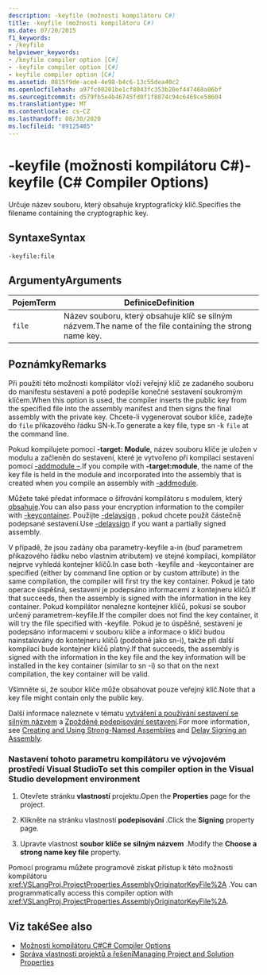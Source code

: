 ```yaml
---
description: -keyfile (možnosti kompilátoru C#)
title: -keyfile (možnosti kompilátoru C#)
ms.date: 07/20/2015
f1_keywords:
- /keyfile
helpviewer_keywords:
- /keyfile compiler option [C#]
- -keyfile compiler option [C#]
- keyfile compiler option [C#]
ms.assetid: 0815f9de-ace4-4e98-b4c6-13c55dea40c2
ms.openlocfilehash: a97fc00201be1cf8043fc353b20ef447468a06bf
ms.sourcegitcommit: d579fb5e4b46745fd0f1f8874c94c6469ce58604
ms.translationtype: MT
ms.contentlocale: cs-CZ
ms.lasthandoff: 08/30/2020
ms.locfileid: "89125485"
---
```

# <a name="-keyfile-c-compiler-options"></a><span data-ttu-id="3ac7d-103">-keyfile (možnosti kompilátoru C#)</span><span class="sxs-lookup"><span data-stu-id="3ac7d-103">-keyfile (C# Compiler Options)</span></span>
<span data-ttu-id="3ac7d-104">Určuje název souboru, který obsahuje kryptografický klíč.</span><span class="sxs-lookup"><span data-stu-id="3ac7d-104">Specifies the filename containing the cryptographic key.</span></span>  
  
## <a name="syntax"></a><span data-ttu-id="3ac7d-105">Syntaxe</span><span class="sxs-lookup"><span data-stu-id="3ac7d-105">Syntax</span></span>  
  
```console  
-keyfile:file  
```  
  
## <a name="arguments"></a><span data-ttu-id="3ac7d-106">Argumenty</span><span class="sxs-lookup"><span data-stu-id="3ac7d-106">Arguments</span></span>  
  
|<span data-ttu-id="3ac7d-107">Pojem</span><span class="sxs-lookup"><span data-stu-id="3ac7d-107">Term</span></span>|<span data-ttu-id="3ac7d-108">Definice</span><span class="sxs-lookup"><span data-stu-id="3ac7d-108">Definition</span></span>|  
|----------|----------------|  
|`file`|<span data-ttu-id="3ac7d-109">Název souboru, který obsahuje klíč se silným názvem.</span><span class="sxs-lookup"><span data-stu-id="3ac7d-109">The name of the file containing the strong name key.</span></span>|  
  
## <a name="remarks"></a><span data-ttu-id="3ac7d-110">Poznámky</span><span class="sxs-lookup"><span data-stu-id="3ac7d-110">Remarks</span></span>  
 <span data-ttu-id="3ac7d-111">Při použití této možnosti kompilátor vloží veřejný klíč ze zadaného souboru do manifestu sestavení a poté podepíše konečné sestavení soukromým klíčem.</span><span class="sxs-lookup"><span data-stu-id="3ac7d-111">When this option is used, the compiler inserts the public key from the specified file into the assembly manifest and then signs the final assembly with the private key.</span></span> <span data-ttu-id="3ac7d-112">Chcete-li vygenerovat soubor klíče, zadejte do `file` příkazového řádku SN-k.</span><span class="sxs-lookup"><span data-stu-id="3ac7d-112">To generate a key file, type sn -k `file` at the command line.</span></span>  
  
 <span data-ttu-id="3ac7d-113">Pokud kompilujete pomocí **-target: Module**, název souboru klíče je uložen v modulu a začleněn do sestavení, které je vytvořeno při kompilaci sestavení pomocí [-addmodule –](./addmodule-compiler-option.md).</span><span class="sxs-lookup"><span data-stu-id="3ac7d-113">If you compile with **-target:module**, the name of the key file is held in the module and incorporated into the assembly that is created when you compile an assembly with [-addmodule](./addmodule-compiler-option.md).</span></span>  
  
 <span data-ttu-id="3ac7d-114">Můžete také předat informace o šifrování kompilátoru s modulem, který [obsahuje](./keycontainer-compiler-option.md).</span><span class="sxs-lookup"><span data-stu-id="3ac7d-114">You can also pass your encryption information to the compiler with [-keycontainer](./keycontainer-compiler-option.md).</span></span> <span data-ttu-id="3ac7d-115">Použijte [-delaysign](./delaysign-compiler-option.md) , pokud chcete použít částečně podepsané sestavení.</span><span class="sxs-lookup"><span data-stu-id="3ac7d-115">Use [-delaysign](./delaysign-compiler-option.md) if you want a partially signed assembly.</span></span>  
  
 <span data-ttu-id="3ac7d-116">V případě, že jsou zadány oba parametry-keyfile a-in (buď parametrem příkazového řádku nebo vlastním atributem) ve stejné kompilaci, kompilátor nejprve vyhledá kontejner klíčů.</span><span class="sxs-lookup"><span data-stu-id="3ac7d-116">In case both -keyfile and -keycontainer are specified (either by command line option or by custom attribute) in the same compilation, the compiler will first try the key container.</span></span> <span data-ttu-id="3ac7d-117">Pokud je tato operace úspěšná, sestavení je podepsáno informacemi z kontejneru klíčů.</span><span class="sxs-lookup"><span data-stu-id="3ac7d-117">If that succeeds, then the assembly is signed with the information in the key container.</span></span> <span data-ttu-id="3ac7d-118">Pokud kompilátor nenalezne kontejner klíčů, pokusí se soubor určený parametrem-keyfile.</span><span class="sxs-lookup"><span data-stu-id="3ac7d-118">If the compiler does not find the key container, it will try the file specified with -keyfile.</span></span> <span data-ttu-id="3ac7d-119">Pokud je to úspěšné, sestavení je podepsáno informacemi v souboru klíče a informace o klíči budou nainstalovány do kontejneru klíčů (podobně jako sn-i), takže při další kompilaci bude kontejner klíčů platný.</span><span class="sxs-lookup"><span data-stu-id="3ac7d-119">If that succeeds, the assembly is signed with the information in the key file and the key information will be installed in the key container (similar to sn -i) so that on the next compilation, the key container will be valid.</span></span>  
  
 <span data-ttu-id="3ac7d-120">Všimněte si, že soubor klíče může obsahovat pouze veřejný klíč.</span><span class="sxs-lookup"><span data-stu-id="3ac7d-120">Note that a key file might contain only the public key.</span></span>  
  
 <span data-ttu-id="3ac7d-121">Další informace naleznete v tématu [vytváření a používání sestavení se silným názvem](../../../standard/assembly/create-use-strong-named.md) a [Zpožděné podepisování sestavení](../../../standard/assembly/delay-sign.md).</span><span class="sxs-lookup"><span data-stu-id="3ac7d-121">For more information, see [Creating and Using Strong-Named Assemblies](../../../standard/assembly/create-use-strong-named.md) and [Delay Signing an Assembly](../../../standard/assembly/delay-sign.md).</span></span>  
  
### <a name="to-set-this-compiler-option-in-the-visual-studio-development-environment"></a><span data-ttu-id="3ac7d-122">Nastavení tohoto parametru kompilátoru ve vývojovém prostředí Visual Studio</span><span class="sxs-lookup"><span data-stu-id="3ac7d-122">To set this compiler option in the Visual Studio development environment</span></span>  
  
1. <span data-ttu-id="3ac7d-123">Otevřete stránku **vlastností** projektu.</span><span class="sxs-lookup"><span data-stu-id="3ac7d-123">Open the **Properties** page for the project.</span></span>  
  
2. <span data-ttu-id="3ac7d-124">Klikněte na stránku vlastností **podepisování** .</span><span class="sxs-lookup"><span data-stu-id="3ac7d-124">Click the **Signing** property page.</span></span>  
  
3. <span data-ttu-id="3ac7d-125">Upravte vlastnost **soubor klíče se silným názvem** .</span><span class="sxs-lookup"><span data-stu-id="3ac7d-125">Modify the **Choose a strong name key file** property.</span></span>  
  
 <span data-ttu-id="3ac7d-126">Pomocí programu můžete programově získat přístup k této možnosti kompilátoru <xref:VSLangProj.ProjectProperties.AssemblyOriginatorKeyFile%2A> .</span><span class="sxs-lookup"><span data-stu-id="3ac7d-126">You can programmatically access this compiler option with <xref:VSLangProj.ProjectProperties.AssemblyOriginatorKeyFile%2A>.</span></span>  
  
## <a name="see-also"></a><span data-ttu-id="3ac7d-127">Viz také</span><span class="sxs-lookup"><span data-stu-id="3ac7d-127">See also</span></span>

- [<span data-ttu-id="3ac7d-128">Možnosti kompilátoru C#</span><span class="sxs-lookup"><span data-stu-id="3ac7d-128">C# Compiler Options</span></span>](./index.md)
- [<span data-ttu-id="3ac7d-129">Správa vlastností projektů a řešení</span><span class="sxs-lookup"><span data-stu-id="3ac7d-129">Managing Project and Solution Properties</span></span>](/visualstudio/ide/managing-project-and-solution-properties)
